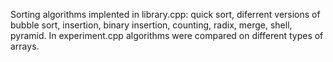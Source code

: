 Sorting algorithms implented in library.cpp: 
quick sort, diferrent versions of bubble sort, insertion, binary insertion, counting, radix, merge, shell, pyramid.
In experiment.cpp algorithms were compared on different types of arrays.
